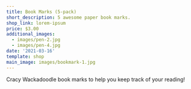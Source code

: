 ```yaml
---
title: Book Marks (5-pack)
short_description: 5 awesome paper book marks.
shop_link: lorem-ipsum
price: $3.00
additional_images:
  - images/pen-2.jpg
  - images/pen-4.jpg
date: '2021-03-16'
template: shop
main_image: images/bookmark-1.jpg
---
```

Cracy Wackadoodle book marks to help you keep track of your reading!
